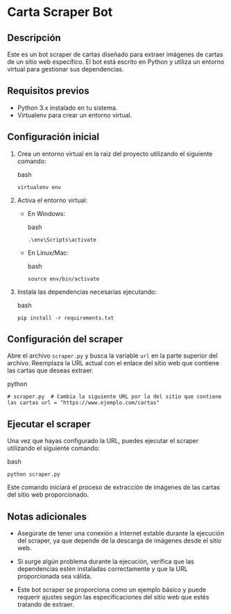 Carta Scraper Bot
=================

Descripción
-----------

Este es un bot scraper de cartas diseñado para extraer imágenes de cartas de un sitio web específico. El bot está escrito en Python y utiliza un entorno virtual para gestionar sus dependencias.

Requisitos previos
------------------

*   Python 3.x instalado en tu sistema.
*   Virtualenv para crear un entorno virtual.

Configuración inicial
---------------------

1.  Crea un entorno virtual en la raíz del proyecto utilizando el siguiente comando:
    
    bash
    
    `virtualenv env`
    
2.  Activa el entorno virtual:
    
    *   En Windows:
        
        bash
        
        `.\env\Scripts\activate`
        
    *   En Linux/Mac:
        
        bash
        
        `source env/bin/activate`
        
3.  Instala las dependencias necesarias ejecutando:
    
    bash
    
    `pip install -r requirements.txt`
    

Configuración del scraper
-------------------------

Abre el archivo `scraper.py` y busca la variable `url` en la parte superior del archivo. Reemplaza la URL actual con el enlace del sitio web que contiene las cartas que deseas extraer.

python

`# scraper.py  # Cambia la siguiente URL por la del sitio que contiene las cartas url = "https://www.ejemplo.com/cartas"`

Ejecutar el scraper
-------------------

Una vez que hayas configurado la URL, puedes ejecutar el scraper utilizando el siguiente comando:

bash

`python scraper.py`

Este comando iniciará el proceso de extracción de imágenes de las cartas del sitio web proporcionado.

Notas adicionales
-----------------

*   Asegúrate de tener una conexión a Internet estable durante la ejecución del scraper, ya que depende de la descarga de imágenes desde el sitio web.
    
*   Si surge algún problema durante la ejecución, verifica que las dependencias estén instaladas correctamente y que la URL proporcionada sea válida.
    
*   Este bot scraper se proporciona como un ejemplo básico y puede requerir ajustes según las especificaciones del sitio web que estés tratando de extraer.

